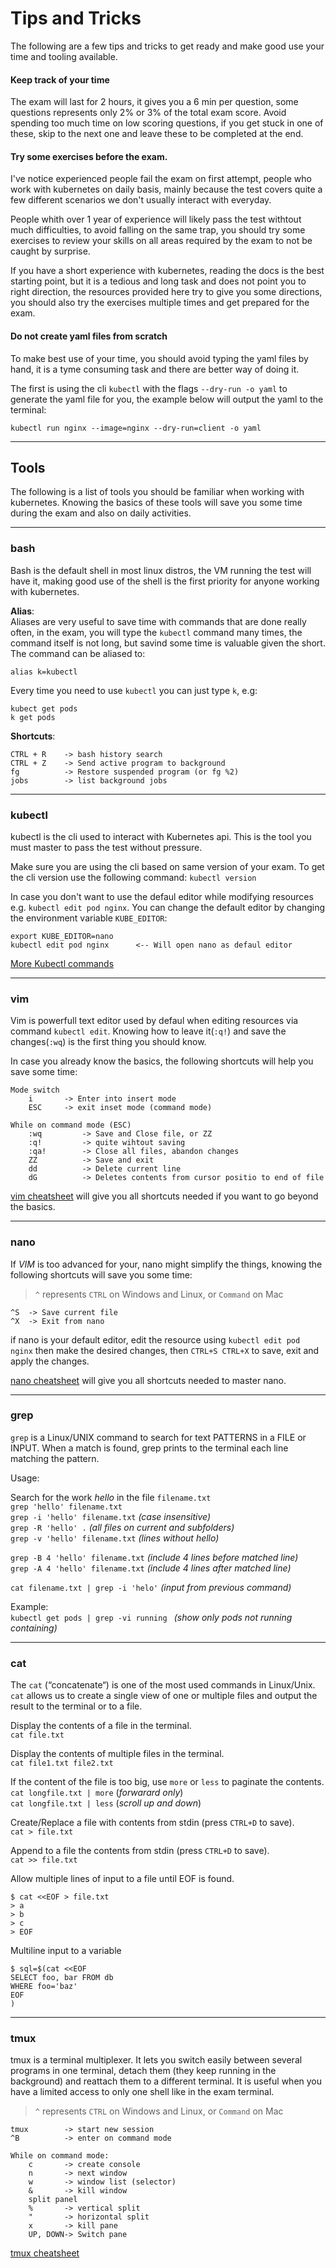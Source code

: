 # Tips and Tricks

The following are a few tips and tricks to get ready and make good use your time and tooling available.

####  Keep track of your time
The exam will last for 2 hours, it gives you a 6 min per question, some questions represents only 2% or 3% of the total exam score. Avoid spending too much time on low scoring questions, if you get stuck in one of these, skip to the next one and leave these to be completed at the end.

#### Try some exercises before the exam. 

I've notice experienced people fail the exam on first attempt, people who work with kubernetes on daily basis, mainly because the test covers quite a few different scenarios we don't usually interact with everyday.

People whith over 1 year of experience will likely pass the test withtout much difficulties, to avoid falling on the same trap, you should try some exercises to review your skills on all areas required by the exam to not be caught by surprise.

If you have a short experience with kubernetes, reading the docs is the best starting point, but it is a tedious and long task and does not point you to right direction, the resources provided here try to give you some directions, you should also try the exercises multiple times and get prepared for the exam.

####  Do not create yaml files from scratch
To make best use of your time, you should avoid typing the yaml files by hand, it is a tyme consuming task and there are better way of doing it. 

The first is using the cli `kubectl` with the flags `--dry-run -o yaml` to generate the yaml file for you, the example below will output the yaml to the terminal: 
```
kubectl run nginx --image=nginx --dry-run=client -o yaml
```

---
## Tools

The following is a list of tools you should be familiar when working with kubernetes. Knowing the basics of these tools will save you some time during the exam and also on daily activities.

---
### bash

Bash is the default shell in most linux distros, the VM running the test will have it, making good use of the shell is the first priority for anyone working with kubernetes.

**Alias**:  
Aliases are very useful to save time with commands that are done really often, in the exam, you will type the `kubectl` command many times, the command itself is not long, but savind some time is valuable given the short. The command can be aliased to:

`alias k=kubectl`

Every time you need to use `kubectl` you can just type `k`, e.g:

``` 
kubect get pods
k get pods
```

**Shortcuts**:

    CTRL + R    -> bash history search
    CTRL + Z    -> Send active program to background
    fg          -> Restore suspended program (or fg %2)
    jobs        -> list background jobs


---
### kubectl

kubectl is the cli used to interact with Kubernetes api. This is the tool you must master to pass the test without pressure. 

Make sure you are using the cli based on same version of your exam. To get the cli version use the following command: `kubectl version`

In case you don't want to use the defaul editor while modifying resources e.g. `kubectl edit pod nginx`. You can change the default editor by changing the environment variable `KUBE_EDITOR`:

``` 
export KUBE_EDITOR=nano 
kubectl edit pod nginx      <-- Will open nano as defaul editor
```

[More Kubectl commands](Kubectl.md)

---
### vim

Vim is powerfull text editor used by defaul when editing resources via command `kubectl edit`. Knowing how to leave it(`:q!`) and save the changes(`:wq`) is the first thing you should know.

In case you already know the basics, the following shortcuts will help you save some time:

    Mode switch
        i       -> Enter into insert mode 
        ESC     -> exit inset mode (command mode)

    While on command mode (ESC)
        :wq         -> Save and Close file, or ZZ
        :q!         -> quite wihtout saving
        :qa!        -> Close all files, abandon changes
        ZZ          -> Save and exit
        dd          -> Delete current line
        dG          -> Deletes contents from cursor positio to end of file

[vim cheatsheet](https://devhints.io/vim) will give you all shortcuts needed if you want to go beyond the basics.

---
### nano

If *VIM* is too advanced for your, nano might simplify the things, knowing the following shortcuts will save you some time:

> `^` represents `CTRL` on Windows and Linux, or `Command` on Mac

    ^S  -> Save current file
    ^X  -> Exit from nano

if nano is your default editor, edit the resource using `kubectl edit pod nginx` then make the desired changes, then `CTRL+S CTRL+X` to save, exit and apply the changes.

[nano cheatsheet](https://www.nano-editor.org/dist/latest/cheatsheet.html) will give you all shortcuts needed to master nano.

---
### grep
`grep` is a Linux/UNIX command to search for text PATTERNS in a FILE or INPUT. When a match is found, grep prints to the terminal each line matching the pattern.  

Usage:  

Search for the work *hello* in the file `filename.txt`  
`grep 'hello' filename.txt`  
`grep -i 'hello' filename.txt` *(case insensitive)*   
`grep -R 'hello' .` *(all files on current and subfolders)*  
`grep -v 'hello' filename.txt` *(lines without hello)*  

`grep -B 4 'hello' filename.txt`  *(include 4 lines before matched line)*   
`grep -A 4 'hello' filename.txt`    *(include 4 lines after matched line)*   

`cat filename.txt | grep -i 'helo'` *(input from previous command)*  

Example:  
`kubectl get pods | grep -vi running ` *(show only pods not running containing)*

---
### cat

The `cat` (“concatenate“) is one of the most used commands in Linux/Unix. `cat` allows us to create a single view of one or multiple files and output the result to the terminal or to a file.

Display the contents of a file in the terminal.  
`cat file.txt`

Display the contents of multiple files in the terminal.  
`cat file1.txt file2.txt`

If the content of the file is too big, use `more` or `less` to paginate the contents.  
`cat longfile.txt | more` (*forwarard only*)  
`cat longfile.txt | less` (*scroll up and down*)  

Create/Replace a file with contents from stdin (press `CTRL+D` to save).  
`cat > file.txt`

Append to a file the contents from stdin (press `CTRL+D` to save).  
`cat >> file.txt`

Allow multiple lines of input to a file until EOF is found.  
```
$ cat <<EOF > file.txt
> a
> b
> c
> EOF
```
Multiline input to a variable
```
$ sql=$(cat <<EOF
SELECT foo, bar FROM db
WHERE foo='baz'
EOF
)
```

---
### tmux

tmux is a terminal multiplexer. It lets you switch easily between several programs in one terminal, detach them (they keep running in the background) and reattach them to a different terminal. It is useful when you have a limited access to only one shell like in the exam terminal.

> `^` represents `CTRL` on Windows and Linux, or `Command` on Mac

    tmux        -> start new session
    ^B          -> enter on command mode

    While on command mode:
        c       -> create console
        n       -> next window
        w       -> window list (selector)
        &       -> kill window
        split panel
        %       -> vertical split
        "       -> horizontal split
        x       -> kill pane
        UP, DOWN-> Switch pane

[tmux cheatsheet](https://gist.github.com/MohamedAlaa/2961058)